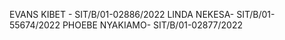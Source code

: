 EVANS KIBET - SIT/B/01-02886/2022
LINDA NEKESA- SIT/B/01-55674/2022
PHOEBE NYAKIAMO- SIT/B/01-02877/2022
